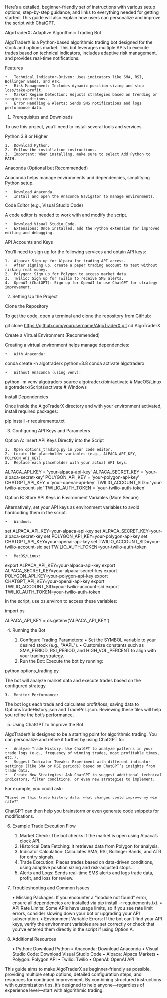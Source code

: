 Here’s a detailed, beginner-friendly set of instructions with various setup options, step-by-step guidance, and links to everything needed for getting started. This guide will also explain how users can personalize and improve the script with ChatGPT.

AlgoTraderX: Adaptive Algorithmic Trading Bot

AlgoTraderX is a Python-based algorithmic trading bot designed for the stock and options market. This bot leverages multiple APIs to execute trades based on technical indicators, includes adaptive risk management, and provides real-time notifications.

Features

	•	Technical Indicator-Driven: Uses indicators like SMA, RSI, Bollinger Bands, and ATR.
	•	Risk Management: Includes dynamic position sizing and stop-loss/take-profit.
	•	Market Regime Detection: Adjusts strategies based on trending or ranging conditions.
	•	Error Handling & Alerts: Sends SMS notifications and logs performance data.

1. Prerequisites and Downloads

To use this project, you’ll need to install several tools and services.

Python 3.8 or Higher

	1.	Download Python.
	2.	Follow the installation instructions.
	3.	Important: When installing, make sure to select Add Python to PATH.

Anaconda (Optional but Recommended)

Anaconda helps manage environments and dependencies, simplifying Python setup.

	•	Download Anaconda.
	•	Install and open the Anaconda Navigator to manage environments.

Code Editor (e.g., Visual Studio Code)

A code editor is needed to work with and modify the script.

	•	Download Visual Studio Code.
	•	Extensions: Once installed, add the Python extension for improved editing and debugging.

API Accounts and Keys

You’ll need to sign up for the following services and obtain API keys:

	1.	Alpaca: Sign up for Alpaca for trading API access.
	•	After signing up, create a paper trading account to test without risking real money.
	2.	Polygon: Sign up for Polygon to access market data.
	3.	Twilio: Sign up for Twilio to receive SMS alerts.
	4.	OpenAI (ChatGPT): Sign up for OpenAI to use ChatGPT for strategy improvement.

2. Setting Up the Project

Clone the Repository

To get the code, open a terminal and clone the repository from GitHub:

git clone https://github.com/yourusername/AlgoTraderX.git
cd AlgoTraderX

Create a Virtual Environment (Recommended)

Creating a virtual environment helps manage dependencies:

	•	With Anaconda:

conda create -n algotraderx python=3.8
conda activate algotraderx


	•	Without Anaconda (using venv):

python -m venv algotraderx
source algotraderx/bin/activate  # MacOS/Linux
algotraderx\Scripts\activate     # Windows



Install Dependencies

Once inside the AlgoTraderX directory and with your environment activated, install required packages:

pip install -r requirements.txt

3. Configuring API Keys and Parameters

Option A: Insert API Keys Directly into the Script

	1.	Open options_trading.py in your code editor.
	2.	Locate the placeholder variables (e.g., ALPACA_API_KEY, POLYGON_API_KEY).
	3.	Replace each placeholder with your actual API keys:

ALPACA_API_KEY = 'your-alpaca-api-key'
ALPACA_SECRET_KEY = 'your-alpaca-secret-key'
POLYGON_API_KEY = 'your-polygon-api-key'
CHATGPT_API_KEY = 'your-openai-api-key'
TWILIO_ACCOUNT_SID = 'your-twilio-account-sid'
TWILIO_AUTH_TOKEN = 'your-twilio-auth-token'



Option B: Store API Keys in Environment Variables (More Secure)

Alternatively, set your API keys as environment variables to avoid hardcoding them in the script.

	•	Windows:

set ALPACA_API_KEY=your-alpaca-api-key
set ALPACA_SECRET_KEY=your-alpaca-secret-key
set POLYGON_API_KEY=your-polygon-api-key
set CHATGPT_API_KEY=your-openai-api-key
set TWILIO_ACCOUNT_SID=your-twilio-account-sid
set TWILIO_AUTH_TOKEN=your-twilio-auth-token


	•	MacOS/Linux:

export ALPACA_API_KEY=your-alpaca-api-key
export ALPACA_SECRET_KEY=your-alpaca-secret-key
export POLYGON_API_KEY=your-polygon-api-key
export CHATGPT_API_KEY=your-openai-api-key
export TWILIO_ACCOUNT_SID=your-twilio-account-sid
export TWILIO_AUTH_TOKEN=your-twilio-auth-token



In the script, use os.environ to access these variables:

import os

ALPACA_API_KEY = os.getenv('ALPACA_API_KEY')

4. Running the Bot

	1.	Configure Trading Parameters:
	•	Set the SYMBOL variable to your desired stock (e.g., "AAPL").
	•	Customize constants such as SMA_PERIOD, RSI_PERIOD, and HIGH_VOL_PERCENT to align with your trading strategy.
	2.	Run the Bot:
Execute the bot by running:

python options_trading.py

The bot will analyze market data and execute trades based on the configured strategy.

	3.	Monitor Performance:
The bot logs each trade and calculates profit/loss, saving data to OptionsTradeHistory.json and TradePnL.json. Reviewing these files will help you refine the bot’s performance.

5. Using ChatGPT to Improve the Bot

AlgoTraderX is designed to be a starting point for algorithmic trading. You can personalize and refine it further by using ChatGPT to:

	•	Analyze Trade History: Use ChatGPT to analyze patterns in your trade logs (e.g., frequency of winning trades, most profitable times, etc.).
	•	Suggest Indicator Tweaks: Experiment with different indicator settings (like SMA or RSI periods) based on ChatGPT’s insights from trade data.
	•	Create New Strategies: Ask ChatGPT to suggest additional technical indicators, filter conditions, or even new strategies to implement.

For example, you could ask:

	“Based on this trade history data, what changes could improve my win rate?”

ChatGPT can then help you brainstorm or even generate code snippets for modifications.

6. Example Trade Execution Flow

	1.	Market Check: The bot checks if the market is open using Alpaca’s clock API.
	2.	Historical Data Fetching: It retrieves data from Polygon for analysis.
	3.	Indicator Calculation: Calculates SMA, RSI, Bollinger Bands, and ATR for entry signals.
	4.	Trade Execution: Places trades based on data-driven conditions, using adaptive position sizing and risk-adjusted stops.
	5.	Alerts and Logs: Sends real-time SMS alerts and logs trade data, profit, and loss for review.

7. Troubleshooting and Common Issues

	•	Missing Packages: If you encounter a “module not found” error, ensure all dependencies are installed via pip install -r requirements.txt.
	•	API Rate Limits: Some APIs have usage limits, so if you see rate limit errors, consider slowing down your bot or upgrading your API subscription.
	•	Environment Variable Errors: If the bot can’t find your API keys, verify the environment variables are set correctly or check that you’ve entered them directly in the script if using Option A.

8. Additional Resources

	•	Python: Download Python
	•	Anaconda: Download Anaconda
	•	Visual Studio Code: Download Visual Studio Code
	•	Alpaca: Alpaca Markets
	•	Polygon: Polygon API
	•	Twilio: Twilio
	•	OpenAI: OpenAI API

This guide aims to make AlgoTraderX as beginner-friendly as possible, providing multiple setup options, detailed configuration steps, and resources for continued improvement. By combining structured instructions with customization tips, it’s designed to help anyone—regardless of experience level—start with algorithmic trading.